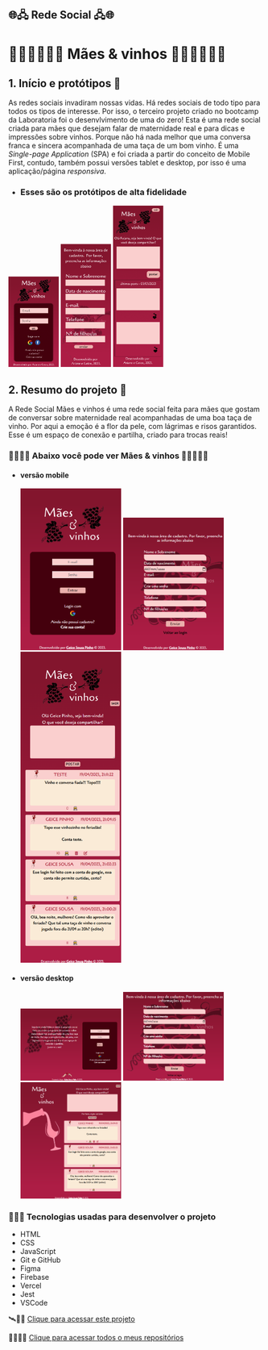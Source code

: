 ## 🌐🖧 Rede Social 🖧🌐
#  👩🏾‍👧🏾🍷🍇 Mães & vinhos 🍇🍷👩🏽‍👦🏽

## 1. Início e protótipos 🥂

As redes sociais invadiram nossas vidas. Há redes sociais de todo tipo para todos os tipos de interesse. Por isso, o terceiro projeto criado no bootcamp da Laboratoria foi o desenvlvimento de uma do zero!
Esta é uma rede social criada para mães que desejam falar de maternidade real e para dicas e impressões sobre vinhos. 
Porque não há nada melhor que uma conversa franca e sincera acompanhada de uma taça de um bom vinho. 
É uma *Single-page Application* (SPA) e foi criada a partir do conceito de Mobile First, contudo, 
também possui versões tablet e desktop, por isso é uma aplicação/página *responsiva*. 

  - ### Esses são os protótipos de alta fidelidade 

<img width="100px" src="src\imagens\print login mobile.PNG">
<img width="100px" src="src\imagens\print cadastro mobile.PNG">
<img width="100px" src="src\imagens\print post mobile.PNG">

## 2. Resumo do projeto 🥂

A Rede Social Mães e vinhos é uma rede social feita para mães que gostam de conversar sobre maternidade real acompanhadas de uma boa taça de vinho. Por aqui a emoção é a flor da pele, com lágrimas e risos garantidos. Esse é um espaço de conexão e partilha, criado para trocas reais!

### 🍇👪🏾🍷 Abaixo você pode ver Mães & vinhos 🍇👩‍👩‍👦🍷 

  - #### versão mobile 
      <img width="200px" src="src\imagens\localhost_5174_.png">
    <img width="200px" src="src\imagens\localhost_5174_ (4).png">
    <img width="200px" src="src\imagens\localhost_5174_ (5).png">

  - #### versão desktop
    <img width="200px" src="src\imagens\localhost_5174_ (2).png">
    <img width="200px" src="src\imagens\localhost_5174_ (1).png">
    <img width="200px" src="src\imagens\localhost_5174_ (3).png">

### 👩🏾‍💻 Tecnologias usadas para desenvolver o projeto
  - HTML
  - CSS
  - JavaScript
  - Git e GitHub
  - Figma
  - Firebase
  - Vercel 
  - Jest
  - VSCode

🛰️🎯💼 [Clique para acessar este projeto](https://geice-sousa.github.io/Social-network/)

👩🏾🎯💼 [Clique para acessar todos o meus repositórios](https://github.com/Geice-Sousa?tab=repositories)